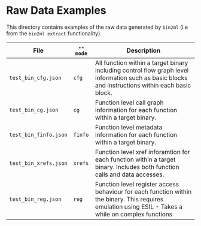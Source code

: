 # Raw Data Examples

This directory contains examples of the raw data generated by `bin2ml` (i.e from the `bin2ml extract` functionality).

| File                 | `--mode` | Description                                                                                                                                           |
|----------------------|---------|-------------------------------------------------------------------------------------------------------------------------------------------------------|
| `test_bin_cfg.json`  | `cfg`   | All function within a target binary including control flow graph level information such as basic blocks and instructions within each basic block.     |
| `test_bin_cg.json`   | `cg` | Function level call graph information for each function within a target binary.                                                                       |
| `test_bin_finfo.json` | `finfo` | Function level metadata information for each function within a target binary.                                                                         |
| `test_bin_xrefs.json` | `xrefs` | Function level xref inforamtion for each function within a target binary. Includes both function calls and data accesses.                             |
| `test_bin_reg.json`   | `reg` | Function level register access behaviour for each function within the binary. This requires emulation using ESIL - Takes a while on complex functions |